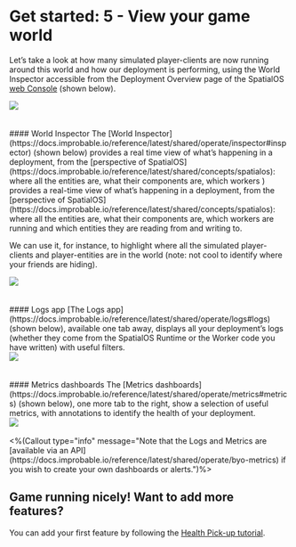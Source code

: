 # Get started: 5 - View your game world

Let’s take a look at how many simulated player-clients are now running around this world and how our deployment is performing, using the World Inspector accessible from the Deployment Overview page of the SpatialOS [web Console](https://console.improbable.io) (shown below).

<img src="{{assetRoot}}assets/overview-page-inspector.png" style="margin: 0 auto; display: block;" />
<br/>
<br/>
#### World Inspector
The [World Inspector](https://docs.improbable.io/reference/latest/shared/operate/inspector#inspector) (shown below) provides a real time view of what’s happening in a deployment, from the [perspective of SpatialOS](https://docs.improbable.io/reference/latest/shared/concepts/spatialos): where all the entities are, what their components are, which workers ) provides a real-time view of what’s happening in a deployment, from the [perspective of SpatialOS](https://docs.improbable.io/reference/latest/shared/concepts/spatialos): where all the entities are, what their components are, which workers are running and which entities they are reading from and writing to.

We can use it, for instance, to highlight where all the simulated player-clients and player-entities are in the world (note: not cool to identify where your friends are hiding).

<img src="{{assetRoot}}assets/inspector-simulated-player.png" style="margin: 0 auto; display: block;" />
<br/>
<br/>
#### Logs app
[The Logs app](https://docs.improbable.io/reference/latest/shared/operate/logs#logs) (shown below), available one tab away, displays all your deployment’s logs (whether they come from the SpatialOS Runtime or the Worker code you have written) with useful filters.

<img src="{{assetRoot}}assets/logs-app.png" style="margin: 0 auto; display: block;" />
<br/>
<br/>
#### Metrics dashboards
The [Metrics dashboards](https://docs.improbable.io/reference/latest/shared/operate/metrics#metrics) (shown below), one more tab to the right, show a selection of useful metrics, with annotations to identify the health of your deployment.

<img src="{{assetRoot}}assets/metrics.png" style="margin: 0 auto; display: block;" />
<br/>
<%(Callout type="info" message="Note that the Logs and Metrics are [available via an API](https://docs.improbable.io/reference/latest/shared/operate/byo-metrics) if you wish to create your own dashboards or alerts.")%>

## Game running nicely! Want to add more features?

You can add your first feature by following the [Health Pick-up tutorial]({{urlRoot}}/projects/fps/tutorial).


